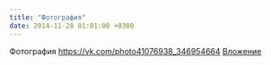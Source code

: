 ```yaml
---
title: "Фотография"
date: 2014-11-28 01:01:00 +0300
---
```


Фотография
<a class="vk-attach" href="https://vk.com/photo41076938_346954664">https://vk.com/photo41076938_346954664</a>
<a class="vk-attach" href="https://vk.com/photo41076938_346954664">Вложение</a>
